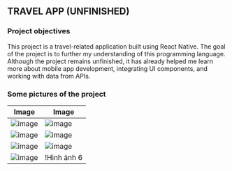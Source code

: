 ## TRAVEL APP (UNFINISHED)

### Project objectives

This project is a travel-related application built using React Native. The goal of the project is to further my understanding of this programming language. Although the project remains unfinished, it has already helped me learn more about mobile app development, integrating UI components, and working with data from APIs.

### Some pictures of the project

<!--
<img src="https://res.cloudinary.com/djo1gzatx/image/upload/v1709524393/samples/Screenshot_1709523779_cdrnts.png" width="200" height="400">
<img src="https://res.cloudinary.com/djo1gzatx/image/upload/v1709524393/samples/Screenshot_1709523785_hxhveo.png" width="200" height="400">
<img src="https://res.cloudinary.com/djo1gzatx/image/upload/v1709524394/samples/Screenshot_1709523892_q99nqs.png" width="200" height="400">
<img src="https://res.cloudinary.com/djo1gzatx/image/upload/v1709524394/samples/Screenshot_1709524030_dhurp4.png" width="200" height="400">
<img src="https://res.cloudinary.com/djo1gzatx/image/upload/v1709524393/samples/Screenshot_1709523730_llx7lg.png" width="200" height="400">
<img src="https://res.cloudinary.com/djo1gzatx/image/upload/v1709524394/samples/Screenshot_1709523752_pcbmwm.png" width="200" height="400">
<img src="https://res.cloudinary.com/djo1gzatx/image/upload/v1709524392/samples/Screenshot_1709523756_efkm5w.png" width="200" height="400"> -->

| Image                                                                                                            | Image                                                                                                            |
| ---------------------------------------------------------------------------------------------------------------- | ---------------------------------------------------------------------------------------------------------------- |
| ![image](https://res.cloudinary.com/djo1gzatx/image/upload/v1709524393/samples/Screenshot_1709523779_cdrnts.png) | ![image](https://res.cloudinary.com/djo1gzatx/image/upload/v1709524393/samples/Screenshot_1709523785_hxhveo.png) |
| ![image](https://res.cloudinary.com/djo1gzatx/image/upload/v1709524394/samples/Screenshot_1709523892_q99nqs.png) | ![image](https://res.cloudinary.com/djo1gzatx/image/upload/v1709524394/samples/Screenshot_1709524030_dhurp4.png) |
| ![image](https://res.cloudinary.com/djo1gzatx/image/upload/v1709524393/samples/Screenshot_1709523730_llx7lg.png) | ![image](https://res.cloudinary.com/djo1gzatx/image/upload/v1709524394/samples/Screenshot_1709523752_pcbmwm.png) |
| ![image](https://res.cloudinary.com/djo1gzatx/image/upload/v1709524392/samples/Screenshot_1709523756_efkm5w.png) | !Hình ảnh 6                                                                                                      |

<!-- ![image](https://res.cloudinary.com/djo1gzatx/image/upload/v1709524393/samples/Screenshot_1709523779_cdrnts.png)
![image](https://res.cloudinary.com/djo1gzatx/image/upload/v1709524393/samples/Screenshot_1709523785_hxhveo.png)
![image](https://res.cloudinary.com/djo1gzatx/image/upload/v1709524394/samples/Screenshot_1709523892_q99nqs.png)
![image](https://res.cloudinary.com/djo1gzatx/image/upload/v1709524394/samples/Screenshot_1709524030_dhurp4.png)
![image](https://res.cloudinary.com/djo1gzatx/image/upload/v1709524393/samples/Screenshot_1709523730_llx7lg.png)
![image](https://res.cloudinary.com/djo1gzatx/image/upload/v1709524394/samples/Screenshot_1709523752_pcbmwm.png)
![image](https://res.cloudinary.com/djo1gzatx/image/upload/v1709524392/samples/Screenshot_1709523756_efkm5w.png) -->
